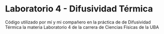 # Laboratorio 4 - Difusividad Térmica
Código utilizado por mí y mi compañero en la práctica de de Difusividad Térmica la materia Laboratorio 4 de la carrera de Ciencias Físicas de la UBA
